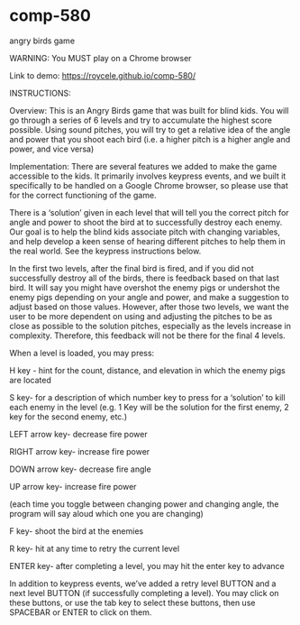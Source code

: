 # comp-580
angry birds game

WARNING: You MUST play on a Chrome browser

Link to demo: https://roycele.github.io/comp-580/

INSTRUCTIONS:

Overview: This is an Angry Birds game that was built for blind kids. You will go through a series of 6 levels and try to accumulate the highest score possible. Using sound pitches, you will try to get a relative idea of the angle and power that you shoot each bird (i.e. a higher pitch is a higher angle and power, and vice versa)

Implementation: There are several features we added to make the game accessible to the kids. It primarily involves keypress events, and we built it specifically to be handled on a Google Chrome browser, so please use that for the correct functioning of the game.

There is a ‘solution’ given in each level that will tell you the correct pitch for angle and power to shoot the bird at to successfully destroy each enemy. Our goal is to help the blind kids associate pitch with changing variables, and help develop a keen sense of hearing different pitches to help them in the real world. See the keypress instructions below.

In the first two levels, after the final bird is fired, and if you did not successfully destroy all of the birds, there is feedback based on that last bird. It will say you might have overshot the enemy pigs or undershot the enemy pigs depending on your angle and power, and make a suggestion to adjust based on those values. However, after those two levels, we want the user to be more dependent on using and adjusting the pitches to be as close as possible to the solution pitches, especially as the levels increase in complexity. Therefore, this feedback will not be there for the final 4 levels.

When a level is loaded, you may press:

H key - hint for the count, distance, and elevation in which the enemy pigs are located

S key- for a description of which number key to press for a ‘solution’ to kill each enemy in the level (e.g. 1 Key will be the solution for the first enemy, 2 key for the second enemy, etc.)

LEFT arrow key- decrease fire power

RIGHT arrow key- increase fire power

DOWN arrow key- decrease fire angle

UP arrow key- increase fire power

(each time you toggle between changing power and changing angle, the program will say aloud which one you are changing)

F key- shoot the bird at the enemies

R key- hit at any time to retry the current level

ENTER key- after completing a level, you may hit the enter key to advance

In addition to keypress events, we’ve added a retry level BUTTON and a next level BUTTON (if successfully completing a level). You may click on these buttons, or use the tab key to select these buttons, then use SPACEBAR or ENTER to click on them.

